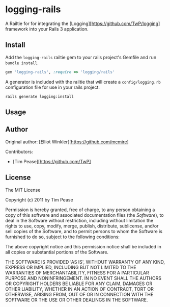 logging-rails
=============

A Railtie for for integrating the [Logging][https://github.com/TwP/logging] framework into your Rails 3 application.

Install
-------

Add the ```logging-rails``` railtie gem to your rails project's Gemfile and run ```bundle install```.

```ruby
gem 'logging-rails', :require => 'logging/rails'
````

A generator is included with the railtie that will create a ```config/logging.rb```
configuration file for use in your rails project.

```
rails generate logging:install
```

Usage
-----


Author
------

Original author: [Elliot Winkler][https://github.com/mcmire]

Contributors:

* [Tim Pease][https://github.com/TwP]

License
-------

The MIT License

Copyright (c) 2011 by Tim Pease

Permission is hereby granted, free of charge, to any person obtaining
a copy of this software and associated documentation files (the
*Software*), to deal in the Software without restriction, including
without limitation the rights to use, copy, modify, merge, publish,
distribute, sublicense, and/or sell copies of the Software, and to
permit persons to whom the Software is furnished to do so, subject to
the following conditions:

The above copyright notice and this permission notice shall be
included in all copies or substantial portions of the Software.

THE SOFTWARE IS PROVIDED 'AS IS', WITHOUT WARRANTY OF ANY KIND,
EXPRESS OR IMPLIED, INCLUDING BUT NOT LIMITED TO THE WARRANTIES OF
MERCHANTABILITY, FITNESS FOR A PARTICULAR PURPOSE AND NONINFRINGEMENT.
IN NO EVENT SHALL THE AUTHORS OR COPYRIGHT HOLDERS BE LIABLE FOR ANY
CLAIM, DAMAGES OR OTHER LIABILITY, WHETHER IN AN ACTION OF CONTRACT,
TORT OR OTHERWISE, ARISING FROM, OUT OF OR IN CONNECTION WITH THE
SOFTWARE OR THE USE OR OTHER DEALINGS IN THE SOFTWARE.
